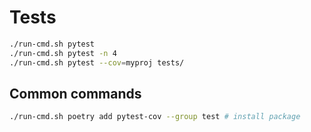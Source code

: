 # Tests

```bash
./run-cmd.sh pytest
./run-cmd.sh pytest -n 4
./run-cmd.sh pytest --cov=myproj tests/
```

## Common commands

```bash
./run-cmd.sh poetry add pytest-cov --group test # install package
```
